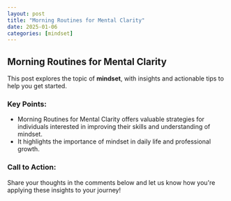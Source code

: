 ```yaml
---
layout: post
title: "Morning Routines for Mental Clarity"
date: 2025-01-06
categories: [mindset]
---
```


## Morning Routines for Mental Clarity

This post explores the topic of **mindset**, with insights and actionable tips to help you get started.

### Key Points:
- Morning Routines for Mental Clarity offers valuable strategies for individuals interested in improving their skills and understanding of mindset.
- It highlights the importance of mindset in daily life and professional growth.

### Call to Action:
Share your thoughts in the comments below and let us know how you're applying these insights to your journey!
